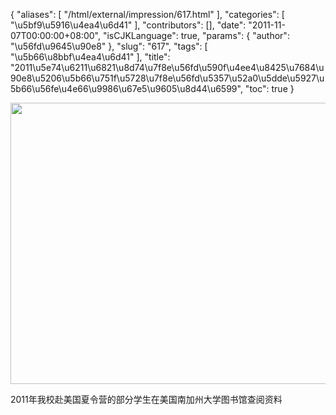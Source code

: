{
    "aliases": [
        "/html/external/impression/617.html"
    ],
    "categories": [
        "\u5bf9\u5916\u4ea4\u6d41"
    ],
    "contributors": [],
    "date": "2011-11-07T00:00:00+08:00",
    "isCJKLanguage": true,
    "params": {
        "author": "\u56fd\u9645\u90e8"
    },
    "slug": "617",
    "tags": [
        "\u5b66\u8bbf\u4ea4\u6d41"
    ],
    "title": "2011\u5e74\u6211\u6821\u8d74\u7f8e\u56fd\u590f\u4ee4\u8425\u7684\u90e8\u5206\u5b66\u751f\u5728\u7f8e\u56fd\u5357\u52a0\u5dde\u5927\u5b66\u56fe\u4e66\u9986\u67e5\u9605\u8d44\u6599",
    "toc": true
}

<img
    src="https://cdn.tfls.online/mirror/full/a6f9d1b82160b54a14a6011200dd04503bb96048.jpg"
    style="display:block;margin-left:auto;margin-right:auto;"
    decoding="async"
    fetchpriority="auto"
    loading="lazy"
    height="450"
    width="600"
/>

2011年我校赴美国夏令营的部分学生在美国南加州大学图书馆查阅资料


